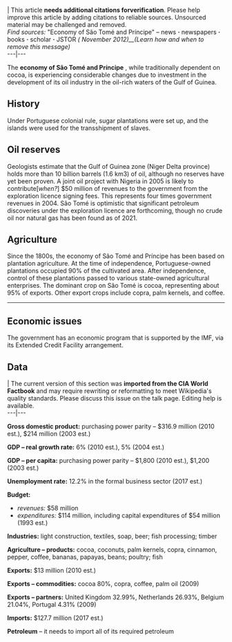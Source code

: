 | This article **needs additional citations forverification**. Please help
improve this article by adding citations to reliable sources. Unsourced
material may be challenged and removed.  
_Find sources:_ "Economy of São Tomé and Príncipe" – news **·** newspapers
**·** books **·** scholar **·** JSTOR _( November 2012)__(Learn how and when
to remove this message)_  
---|---  
  
The **economy of São Tomé and Príncipe** , while traditionally dependent on
cocoa, is experiencing considerable changes due to investment in the
development of its oil industry in the oil-rich waters of the Gulf of Guinea.

## History

Under Portuguese colonial rule, sugar plantations were set up, and the islands
were used for the transshipment of slaves.

## Oil reserves

Geologists estimate that the Gulf of Guinea zone (Niger Delta province) holds
more than 10 billion barrels (1.6 km3) of oil, although no reserves have yet
been proven. A joint oil project with Nigeria in 2005 is likely to
contribute[_when?_] $50 million of revenues to the government from the
exploration licence signing fees. This represents four times government
revenues in 2004. São Tomé is optimistic that significant petroleum
discoveries under the exploration licence are forthcoming, though no crude oil
nor natural gas has been found as of 2021.

## Agriculture

Since the 1800s, the economy of São Tomé and Príncipe has been based on
plantation agriculture. At the time of independence, Portuguese-owned
plantations occupied 90% of the cultivated area. After independence, control
of these plantations passed to various state-owned agricultural enterprises.
The dominant crop on São Tomé is cocoa, representing about 95% of exports.
Other export crops include copra, palm kernels, and coffee.

  *   *   *   * 

## Economic issues

The government has an economic program that is supported by the IMF, via its
Extended Credit Facility arrangement.

## Data

| The current version of this section was **imported from the CIA World
Factbook** and may require rewriting or reformatting to meet Wikipedia's
quality standards. Please discuss this issue on the talk page. Editing help is
available.  
---|---  
  
**Gross domestic product:** purchasing power parity – $316.9 million (2010
est.), $214 million (2003 est.)

**GDP – real growth rate:** 6% (2010 est.), 5% (2004 est.)

**GDP – per capita:** purchasing power parity – $1,800 (2010 est.), $1,200
(2003 est.)

**Unemployment rate:** 12.2% in the formal business sector (2017 est.)

**Budget:**

  * _revenues:_ $58 million
  * _expenditures:_ $114 million, including capital expenditures of $54 million (1993 est.)

**Industries:** light construction, textiles, soap, beer; fish processing;
timber

**Agriculture – products:** cocoa, coconuts, palm kernels, copra, cinnamon,
pepper, coffee, bananas, papayas, beans; poultry; fish

**Exports:** $13 million (2010 est.)

**Exports – commodities:** cocoa 80%, copra, coffee, palm oil (2009)

**Exports – partners:** United Kingdom 32.99%, Netherlands 26.93%, Belgium
21.04%, Portugal 4.31% (2009)

**Imports:** $127.7 million (2017 est.)

**Petroleum** – it needs to import all of its required petroleum